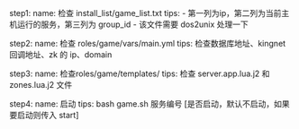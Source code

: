 step1:
    name: 检查 install_list/game_list.txt
    tips:
      - 第一列为ip，第二列为当前主机运行的服务，第三列为 group_id
      - 该文件需要 dos2unix 处理一下

step2:
    name: 检查 roles/game/vars/main.yml
    tips: 检查数据库地址、kingnet 回调地址、zk 的 ip、domain

step3:
    name: 检查roles/game/templates/
    tips: 检查 server.app.lua.j2 和 zones.lua.j2 文件

step4:
    name: 启动
    tips: bash game.sh 服务编号 [是否启动，默认不启动，如果要启动则传入 start]
